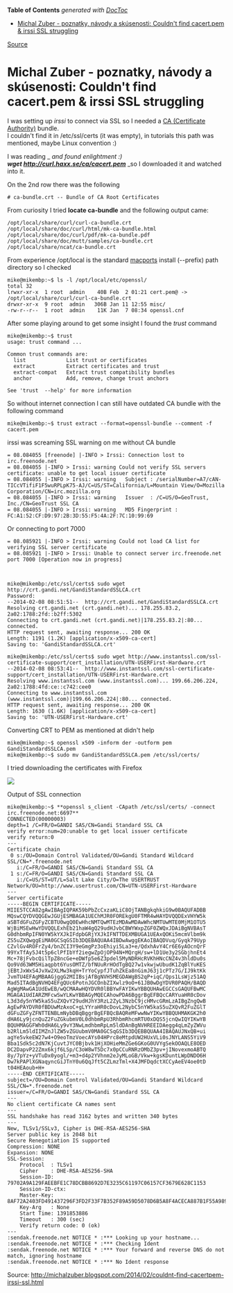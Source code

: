 <!-- START doctoc generated TOC please keep comment here to allow auto update -->
<!-- DON'T EDIT THIS SECTION, INSTEAD RE-RUN doctoc TO UPDATE -->
**Table of Contents**  *generated with [DocToc](https://github.com/thlorenz/doctoc)*

- [Michal Zuber - poznatky, návody a skúsenosti: Couldn't find cacert.pem & irssi SSL struggling](#michal-zuber---poznatky-n%C3%A1vody-a-sk%C3%BAsenosti-couldnt-find-cacertpem--irssi-ssl-struggling)

<!-- END doctoc generated TOC please keep comment here to allow auto update -->


[Source](http://michalzuber.blogspot.com/2014/02/couldnt-find-cacertpem-irssi-ssl.html "Permalink to Michal Zuber - poznatky, návody a skúsenosti: Couldn't find cacert.pem & irssi SSL struggling")

# Michal Zuber - poznatky, návody a skúsenosti: Couldn't find cacert.pem & irssi SSL struggling

I was setting up _irssi_ to connect via SSL so I needed a [CA (Certificate Authority)][1] bundle.  
I couldn't find it in /etc/ssl/certs (it was empty), in tutorials this path was mentioned, maybe Linux convention :)

I was reading _ _and found enlightment :)  
**wget http://curl.haxx.se/ca/cacert.pem**_ _so I downloaded it and watched into it.

On the 2nd row there was the following   

    
    
    # ca-bundle.crt -- Bundle of CA Root Certificates
    

  
From curiosity I tried **locate ca-bundle** and the following output came: 
    
    
    /opt/local/share/curl/curl-ca-bundle.crt
    /opt/local/share/doc/curl/html/mk-ca-bundle.html
    /opt/local/share/doc/curl/pdf/mk-ca-bundle.pdf
    /opt/local/share/doc/mutt/samples/ca-bundle.crt
    /opt/local/share/ncat/ca-bundle.crt
    

From experience /opt/local is the standard [macports][2] install (--prefix) path directory so I checked 
    
    
    mike@mikembp:~$ ls -l /opt/local/etc/openssl/
    total 32
    lrwxr-xr-x  1 root  admin    40B Feb  2 01:21 cert.pem@ -> /opt/local/share/curl/curl-ca-bundle.crt
    drwxr-xr-x  9 root  admin   306B Jan 11 12:55 misc/
    -rw-r--r--  1 root  admin    11K Jan  7 08:34 openssl.cnf
    

After some playing around to get some insight I found the _trust_ command 
    
    
    mike@mikembp:~$ trust
    usage: trust command ...
    
    Common trust commands are:
      list             List trust or certificates
      extract          Extract certificates and trust
      extract-compat   Extract trust compatibility bundles
      anchor           Add, remove, change trust anchors
    
    See 'trust  --help' for more information
    

So without internet connection I can still have outdated CA bundle with the following command 
    
    
    mike@mikembp:~$ trust extract --format=openssl-bundle --comment -f cacert.pem
    

irssi was screaming SSL warning on me without CA bundle 
    
    
    = 08.084055 [freenode] |-INFO > Irssi: Connection lost to irc.freenode.net
    = 08.084055 |-INFO > Irssi: warning Could not verify SSL servers certificate: unable to get local issuer certificate
    = 08.084055 |-INFO > Irssi: warning   Subject : /serialNumber=A7/cAN-TICcVTifiF1F5wuRPLpK75-AJ/C=US/ST=California/L=Mountain View/O=Mozilla Corporation/CN=irc.mozilla.org
    = 08.084055 |-INFO > Irssi: warning   Issuer  : /C=US/O=GeoTrust, Inc./CN=GeoTrust SSL CA
    = 08.084055 |-INFO > Irssi: warning   MD5 Fingerprint : FC:A1:52:CF:D9:97:2B:3D:55:F5:4A:2F:7C:10:99:69
    

Or connecting to port 7000 
    
    
    = 08.085921 |-INFO > Irssi: warning Could not load CA list for verifying SSL server certificate
    = 08.085921 |-INFO > Irssi: Unable to connect server irc.freenode.net port 7000 [Operation now in progress]
    
    
    
    mike@mikembp:/etc/ssl/certs$ sudo wget http://crt.gandi.net/GandiStandardSSLCA.crt
    Password:
    --2014-02-08 08:51:51--  http://crt.gandi.net/GandiStandardSSLCA.crt
    Resolving crt.gandi.net (crt.gandi.net)... 178.255.83.2, 2a02:1788:2fd::b2ff:5302
    Connecting to crt.gandi.net (crt.gandi.net)|178.255.83.2|:80... connected.
    HTTP request sent, awaiting response... 200 OK
    Length: 1191 (1.2K) [application/x-x509-ca-cert]
    Saving to: 'GandiStandardSSLCA.crt'
    
    mike@mikembp:/etc/ssl/certs$ sudo wget http://www.instantssl.com/ssl-certificate-support/cert_installation/UTN-USERFirst-Hardware.crt
    --2014-02-08 08:53:41--  http://www.instantssl.com/ssl-certificate-support/cert_installation/UTN-USERFirst-Hardware.crt
    Resolving www.instantssl.com (www.instantssl.com)... 199.66.206.224, 2a02:1788:4fd:ce::c742:cee0
    Connecting to www.instantssl.com (www.instantssl.com)|199.66.206.224|:80... connected.
    HTTP request sent, awaiting response... 200 OK
    Length: 1630 (1.6K) [application/x-x509-ca-cert]
    Saving to: 'UTN-USERFirst-Hardware.crt'
    

Converting CRT to PEM as mentioned at  didn't help 
    
    
    mike@mikembp:~$ openssl x509 -inform der -outform pem  GandiStandardSSLCA.pem
    mike@mikembp:~$ sudo mv GandiStandardSSLCA.pem /etc/ssl/certs/
    

I tried downloading the certificates with Firefox  

![][3]

  
Output of SSL connection 
    
    
    mike@mikembp:~$ **openssl s_client -CApath /etc/ssl/certs/ -connect irc.freenode.net:6697**
    CONNECTED(00000003)
    depth=1 /C=FR/O=GANDI SAS/CN=Gandi Standard SSL CA
    verify error:num=20:unable to get local issuer certificate
    verify return:0
    ---
    Certificate chain
     0 s:/OU=Domain Control Validated/OU=Gandi Standard Wildcard SSL/CN=*.freenode.net
       i:/C=FR/O=GANDI SAS/CN=Gandi Standard SSL CA
     1 s:/C=FR/O=GANDI SAS/CN=Gandi Standard SSL CA
       i:/C=US/ST=UT/L=Salt Lake City/O=The USERTRUST Network/OU=http://www.usertrust.com/CN=UTN-USERFirst-Hardware
    ---
    Server certificate
    -----BEGIN CERTIFICATE-----
    MIIE5TCCA82gAwIBAgIQPAK59bPbZcCxzaKLiC8OjTANBgkqhkiG9w0BAQUFADBB
    MQswCQYDVQQGEwJGUjESMBAGA1UEChMJR0FOREkgU0FTMR4wHAYDVQQDExVHYW5k
    aSBTdGFuZGFyZCBTU0wgQ0EwHhcNMTQwMTEzMDAwMDAwWhcNMTUwMTE0MjM1OTU5
    WjBiMSEwHwYDVQQLExhEb21haW4gQ29udHJvbCBWYWxpZGF0ZWQxJDAiBgNVBAsT
    G0dhbmRpIFN0YW5kYXJkIFdpbGRjYXJkIFNTTDEXMBUGA1UEAxQOKi5mcmVlbm9k
    ZS5uZXQwggEiMA0GCSqGSIb3DQEBAQUAA4IBDwAwggEKAoIBAQDVuq/Gyqk79Uyp
    CZvlGv4ROFrZy4/bnZCI3Y9eGmgPz3oEhiyi5La3+e/QdxhAvY4Cr6E6yAOcnQrF
    99YxTfAy5J4t5p6clPfIbYf2iegwZpOjOP94N+MQrgH/sw+lD1Ue3y2SGbjhnEt4
    Mc+78jFvbcQilTpZ8ncGe+eDWfp5e6Z3pdel5MyNDRHcRVKhHNcCNZ4v3hldDu0s
    Qo9Vd63WM5Hiaqpbt6YusOMTZ/bfNUuRrHOdTgBQ27w1vkwjwUbudK1ZqBlYuKES
    jEBtJxWxS4JvXw2XLMw3kqH+TrYoCypfJTuhZkEa8nGimJ63j1cPTz7G/IJ9ktKk
    JvmTU4EFAgMBAAGjggG2MIIBsjAfBgNVHSMEGDAWgBS2qP+iqC/Qps1LsWjz51AQ
    Mad5ITAdBgNVHQ4EFgQUc6PotnJGCOnbZIXwlz9oO+61JB0wDgYDVR0PAQH/BAQD
    AgWgMAwGA1UdEwEB/wQCMAAwHQYDVR0lBBYwFAYIKwYBBQUHAwEGCCsGAQUFBwMC
    MGAGA1UdIARZMFcwSwYLKwYBBAGyMQECAhowPDA6BggrBgEFBQcCARYuaHR0cDov
    L3d3dy5nYW5kaS5uZXQvY29udHJhY3RzL2ZyL3NzbC9jcHMvcGRmLzAIBgZngQwB
    AgEwPAYDVR0fBDUwMzAxoC+gLYYraHR0cDovL2NybC5nYW5kaS5uZXQvR2FuZGlT
    dGFuZGFyZFNTTENBLmNybDBqBggrBgEFBQcBAQReMFwwNwYIKwYBBQUHMAKGK2h0
    dHA6Ly9jcnQuZ2FuZGkubmV0L0dhbmRpU3RhbmRhcmRTU0xDQS5jcnQwIQYIKwYB
    BQUHMAGGFWh0dHA6Ly9vY3NwLmdhbmRpLm5ldDAnBgNVHREEIDAegg4qLmZyZWVu
    b2RlLm5ldIIMZnJlZW5vZGUubmV0MA0GCSqGSIb3DQEBBQUAA4IBAQAUJNxQB+ui
    agYe5vkeEW27w4+O9eoTmzVoecAYs04HPrc8eMtpdUW2HUxVLi0sJNYLANS5YiV9
    Bba1Sdk5c2dN7KjCuvtJYC0Bjbvk1HjXOHieMmZGe6GKoG0UVYgSekOOAQLE8OED
    DC2DapvP22Zmx6kjf6LSp/C3oW8wT5Dc7x0pCCuRNRzOMbZ3pv+jINovexmoABTQ
    8y/7pYz+yVTuDx0yogl/+m3+d4p2YVhnm2eJyMLoGB/Vkw+kgsKDuntLWpDNDO6H
    Dw7kPAPlXGNaqyncGiJTnY0u6QqJft5CZLmzTml+X4JMFDqdctXCCyAeEV4oe0tD
    t04HEAoub+H+
    -----END CERTIFICATE-----
    subject=/OU=Domain Control Validated/OU=Gandi Standard Wildcard SSL/CN=*.freenode.net
    issuer=/C=FR/O=GANDI SAS/CN=Gandi Standard SSL CA
    ---
    No client certificate CA names sent
    ---
    SSL handshake has read 3162 bytes and written 340 bytes
    ---
    New, TLSv1/SSLv3, Cipher is DHE-RSA-AES256-SHA
    Server public key is 2048 bit
    Secure Renegotiation IS supported
    Compression: NONE
    Expansion: NONE
    SSL-Session:
        Protocol  : TLSv1
        Cipher    : DHE-RSA-AES256-SHA
        Session-ID: 79702A9A129FAEEBFE1C78DCBB8692D7E3235C61197C06157CF3679E628C1153
        Session-ID-ctx:
        Master-Key: 8AF72A2403FD491437296F3FD2F33F7B352F89A59D5078D6B5A8F4ACECA887B1F55A9894D7F9B8540C7EE15C697502AF
        Key-Arg   : None
        Start Time: 1391853886
        Timeout   : 300 (sec)
        Verify return code: 0 (ok)
    ---
    :sendak.freenode.net NOTICE * :*** Looking up your hostname...
    :sendak.freenode.net NOTICE * :*** Checking Ident
    :sendak.freenode.net NOTICE * :*** Your forward and reverse DNS do not match, ignoring hostname
    :sendak.freenode.net NOTICE * :*** No Ident response
    

[1]: https://en.wikipedia.org/wiki/Certificate_authority
[2]: https://www.macports.org/
[3]: http://1.bp.blogspot.com/-kAtNg0wCZpU/UvX6Vn5QWPI/AAAAAAAAKyg/mybxqo17Tbc/s320/Screen+Shot+2014-02-08+at+9.10.43+AM.png

  


Source: http://michalzuber.blogspot.com/2014/02/couldnt-find-cacertpem-irssi-ssl.html
